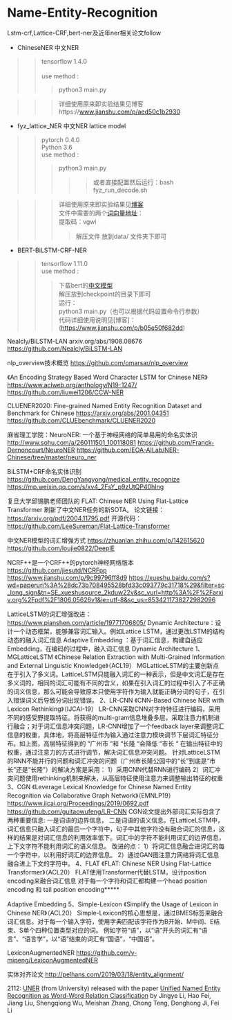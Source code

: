 # Name-Entity-Recognition
Lstm-crf,Lattice-CRF,bert-ner及近年ner相关论文follow<br>

- ChineseNER 中文NER <br>
>>tensorflow 1.4.0<br><br>
>>use method :<br>
>>>python3 main.py<br>
    
>>>详细使用原来即实验结果见博客https://www.jianshu.com/p/aed50c1b2930<br>

- fyz_lattice_NER 中文NER lattice model<br>
>>pytorch 0.4.0<br>
>>Python 3.6<br>
>>use method :<br>
>>>python3 main.py<br>
>>>>>或者直接配置然后运行：bash fyz_run_decode.sh<br>
	
>>>详细使用原来即实验结果见[博客](https://www.jianshu.com/p/9c99796ff8d9)<br>
>>>文件中需要的两个[词向量地址](https://pan.baidu.com/s/1Uj97799tGjdET_vbdkW7tQ )：<br>
>>>提取码：vgwi <br>
>>>>解压文件 放到data/ 文件夹下即可<br>
		
- BERT-BiLSTM-CRF-NER<br>
>>tensorflow 1.11.0<br>
>>use method :<br>
>>>下载bert的[中文模型](https://storage.googleapis.com/bert_models/2018_11_03/chinese_L-12_H-768_A-12.zip)<br>
>>>解压放到checkpoint的目录下即可<br>
>>>运行：<br>
>>>python3 main.py（也可以根据代码设置命令行参数）<br>
>>>代码详细使用说明见[博客]：(https://www.jianshu.com/p/b05e50f682dd)<br>
			
	
Nealcly/BiLSTM-LAN
arxiv.org/abs/1908.08676
https://github.com/Nealcly/BiLSTM-LAN

nlp_overview技术概览
https://github.com/omarsar/nlp_overview


《An Encoding Strategy Based Word Character LSTM for Chinese NER》
https://www.aclweb.org/anthology/N19-1247/
https://github.com/liuwei1206/CCW-NER

CLUENER2020: Fine-grained Named Entity Recognition Dataset and Benchmark for Chinese
https://arxiv.org/abs/2001.04351
https://github.com/CLUEbenchmark/CLUENER2020

麻省理工学院：NeuroNER: 一个基于神经网络的简单易用的命名实体识
http://www.sohu.com/a/260111501_100118081
https://github.com/Franck-Dernoncourt/NeuroNER
https://github.com/EOA-AILab/NER-Chinese/tree/master/neuro_ner

BiLSTM+CRF命名实体识别
https://github.com/DengYangyong/medical_entity_recognize
https://mp.weixin.qq.com/s/xv4_2FsY_p9zUtQP40hIng

复旦大学邱锡鹏老师团队的 FLAT: Chinese NER Using Flat-Lattice Transformer 刷新了中文NER任务的新SOTA。
论文链接：
https://arxiv.org/pdf/2004.11795.pdf
开源代码：
https://github.com/LeeSureman/Flat-Lattice-Transformer

中文NER模型的词汇增强方式
https://zhuanlan.zhihu.com/p/142615620
https://github.com/loujie0822/DeepIE

NCRF++是一个CRF++的pytorch神经网络版本
https://github.com/jiesutd/NCRFpp
https://www.jianshu.com/p/9c99796ff8d9
https://xueshu.baidu.com/s?wd=paperuri%3A%28dc73b708495528bfd33c093779c31718%29&filter=sc_long_sign&tn=SE_xueshusource_2kduw22v&sc_vurl=http%3A%2F%2Farxiv.org%2Fpdf%2F1806.05626v1&ie=utf-8&sc_us=8534211738272982096

LatticeLSTM的词汇增强改进：
https://www.pianshen.com/article/19771706805/
Dynamic Architecture：设计一个动态框架，能够兼容词汇输入。例如Lattice LSTM，通过更改LSTM的结构动态的融入词汇信息
Adaptive Embedding ：基于词汇信息，构建自适应Embedding，在编码的过程中，融入词汇信息
Dynamic Architecture
1、MGLatticeLSTM
《Chinese Relation Extraction with Multi-Grained Information and External Linguistic Knowledge》（ACL19）
MGLatticeLSTM的主要创新点在于引入了多义词。LatticeLSTM只能融入词汇的一种表示，但是中文词汇是存在多义词的，相同的词汇可能有不同的含义，如果在引入词汇的过程中引入了不正确的词义信息，那么可能会导致原本只使用字符作为输入就能正确分词的句子，在引入错误词义后导致分词出现错误。
2、LR-CNN
《CNN-Based Chinese NER with Lexicon Rethinking》（IJCAI-19）
LR-CNN采取CNN对字符特征进行编码，采用不同的感受野提取特征。将获得的multi-gram信息堆叠多层，采取注意力机制进行融合；对于词汇信息冲突问题，LR-CNN增加了一个feedback layer来调整词汇信息的权重，具体地，将高层特征作为输入通过注意力模块调节下层词汇特征分布。如上图，高层特征得到的 “广州市 “和 “长隆 “会降低 “市长 “ 在输出特征中的权重，通过注意力的方式进行调节，解决词汇信息冲突问题。
针对LatticeLSTM的RNN不能并行的问题和词汇冲突的问题（广州市长隆公园中的“长”到底是“市长”还是“长隆”）的解决方案是采用：
1）采用CNN代替RNN进行编码
2）词汇冲突问题使用rethinking机制来解决，从高层特征使用注意力来调整输出特征的权重
3、CGN
《Leverage Lexical Knowledge for Chinese Named Entity Recognition via Collaborative Graph Network》（EMNLP19）
https://www.ijcai.org/Proceedings/2019/0692.pdf
https://github.com/guitaowufeng/LR-CNN
CGN论文提出外部词汇实际包含了两种重要信息: 一是词语的边界信息， 二是词语的语义信息。在LatticeLSTM中，词汇信息只融入词汇的最后一个字符中，句子中其他字符没有融合词汇的信息，这样的结果是对词汇信息的利用效率低下。词汇中的字符不能利用词汇的边界信息，上下文字符不能利用词汇的语义信息。
改进的点：
1）将词汇信息融合进词汇的每一个字符中，以利用好词汇的边界信息。
2）通过GAN图注意力网络将词汇信息融合进上下文的字符中。
4、FLAT
《FLAT: Chinese NER Using Flat-Lattice Transformer》（ACL20）
FLAT使用Transformer代替LSTM，设计position encoding来融合词汇信息
对于每一个字符和词汇都构建一个head position encoding 和 tail position encoding*****

Adaptive Embedding 
5、Simple-Lexicon
《Simplify the Usage of Lexicon in Chinese NER》（ACL20）
Simple-Lexicon的核心思想是，通过BMES标签来融合词汇信息。对于每一个输入字符，使用字典匹配该字符作为B开始、M中间、E结束、S单个四种位置类型对应的词。
例如字符“语”，以“语”开头的词汇有“语言”、“语言学”，以“语”结束的词汇有“国语”，“中国语”。

LexiconAugmentedNER
https://github.com/v-mipeng/LexiconAugmentedNER


实体对齐论文
http://pelhans.com/2019/03/18/entity_alignment/

2112: [UNER](https://github.com/ljynlp/W2NER) (from University) released with the paper [Unified Named Entity Recognition as Word-Word Relation Classification](https://arxiv.org/abs/2112.10070) by Jingye Li, Hao Fei, Jiang Liu, Shengqiong Wu, Meishan Zhang, Chong Teng, Donghong Ji, Fei Li
















